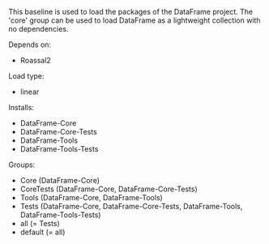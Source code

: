 This baseline is used to load the packages of the DataFrame project. The 'core' group can be used to load DataFrame as a lightweight collection with no dependencies.

Depends on:
- Roassal2

Load type: 
- linear

Installs:
- DataFrame-Core
- DataFrame-Core-Tests
- DataFrame-Tools
- DataFrame-Tools-Tests

Groups:
- Core (DataFrame-Core)
- CoreTests (DataFrame-Core, DataFrame-Core-Tests)
- Tools (DataFrame-Core, DataFrame-Tools)
- Tests (DataFrame-Core, DataFrame-Core-Tests, DataFrame-Tools, DataFrame-Tools-Tests)
- all (= Tests)
- default (= all)